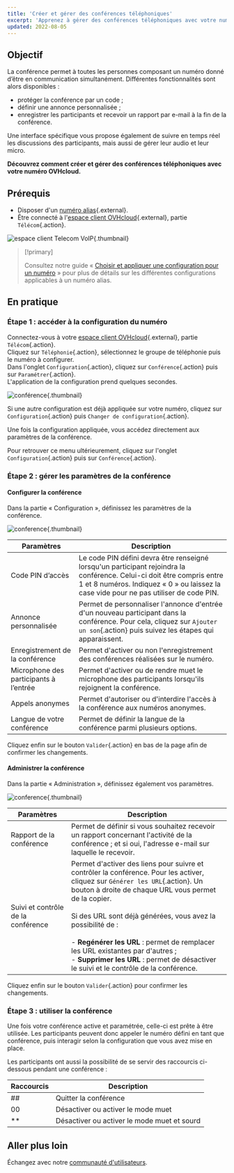 ```yaml
---
title: 'Créer et gérer des conférences téléphoniques'
excerpt: 'Apprenez à gérer des conférences téléphoniques avec votre numéro OVHcloud'
updated: 2022-08-05
---
```


## Objectif

La conférence permet à toutes les personnes composant un numéro donné d’être en communication simultanément. Différentes fonctionnalités sont alors disponibles :

- protéger la conférence par un code ;
- définir une annonce personnalisée ;
- enregistrer les participants et recevoir un rapport par e-mail à la fin de la conférence. 

Une interface spécifique vous propose également de suivre en temps réel les discussions des participants, mais aussi de gérer leur audio et leur micro.

**Découvrez comment créer et gérer des conférences téléphoniques avec votre numéro OVHcloud.**

## Prérequis

- Disposer d'un [numéro alias](/links/telecom/telephonie-numeros){.external}.
- Être connecté à l'[espace client OVHcloud](/links/manager-telecom){.external}, partie `Télécom`{.action}.

![espace client Telecom VoIP](/pages/assets/screens/control_panel/product-selection/telecom/tpl-telecom-02-fr-voip.png){.thumbnail}

> [!primary]
>
> Consultez notre guide « [Choisir et appliquer une configuration pour un numéro](/pages/web_cloud/phone_and_fax/voip/quelle_configuration_est_adaptee_a_mes_besoins) » pour plus de détails sur les différentes configurations applicables à un numéro alias.
>

## En pratique

### Étape 1 : accéder à la configuration du numéro

Connectez-vous à votre [espace client OVHcloud](/links/manager-telecom){.external}, partie `Télécom`{.action}.<br>
Cliquez sur `Téléphonie`{.action}, sélectionnez le groupe de téléphonie puis le numéro à configurer.<br>
Dans l'onglet `Configuration`{.action}, cliquez sur `Conférence`{.action} puis sur `Paramétrer`{.action}.<br>
L'application de la configuration prend quelques secondes.

![conférence](images/conference2022-01.png){.thumbnail}

Si une autre configuration est déjà appliquée sur votre numéro, cliquez sur `Configuration`{.action} puis `Changer de configuration`{.action}.

Une fois la configuration appliquée, vous accédez directement aux paramètres de la conférence.

Pour retrouver ce menu ultérieurement, cliquez sur l'onglet `Configuration`{.action} puis sur `Conférence`{.action}.

### Étape 2 : gérer les paramètres de la conférence

#### Configurer la conférence

Dans la partie « Configuration », définissez les paramètres de la conférence.

![conference](images/conference2022-02.png){.thumbnail}

|Paramètres|Description|
|---|---|
|Code PIN d’accès|Le code PIN défini devra être renseigné lorsqu'un participant rejoindra la conférence. Celui-ci doit être compris entre 1 et 8 numéros. Indiquez « 0 » ou laissez la case vide pour ne pas utiliser de code PIN.|
|Annonce personnalisée|Permet de personnaliser l'annonce d'entrée d'un nouveau participant dans la conférence. Pour cela, cliquez sur `Ajouter un son`{.action} puis suivez les étapes qui apparaissent.|
|Enregistrement de la conférence|Permet d'activer ou non l'enregistrement des conférences réalisées sur le numéro.|
|Microphone des participants à l’entrée|Permet d'activer ou de rendre muet le microphone des participants lorsqu'ils rejoignent la conférence.|
|Appels anonymes|Permet d'autoriser ou d'interdire l'accès à la conférence aux numéros anonymes.|
|Langue de votre conférence|Permet de définir la langue de la conférence parmi plusieurs options.|

Cliquez enfin sur le bouton `Valider`{.action} en bas de la page afin de confirmer les changements.

#### Administrer la conférence

Dans la partie « Administration », définissez également vos paramètres.

![conference](images/conference2022-03.png){.thumbnail}

|Paramètres|Description|
|---|---|
|Rapport de la conférence|Permet de définir si vous souhaitez recevoir un rapport concernant l'activité de la conférence ; et si oui, l'adresse e-mail sur laquelle le recevoir.|
|Suivi et contrôle de la conférence|Permet d'activer des liens pour suivre et contrôler la conférence. Pour les activer, cliquez sur `Générer les URL`{.action}. Un bouton à droite de chaque URL vous permet de la copier.<br><br> Si des URL sont déjà générées, vous avez la possibilité de :<br><br> - **Regénérer les URL** : permet de remplacer les URL existantes par d'autres ;<br> - **Supprimer les URL** : permet de désactiver le suivi et le contrôle de la conférence.|

Cliquez enfin sur le bouton `Valider`{.action} pour confirmer les changements.

### Étape 3 : utiliser la conférence

Une fois votre conférence active et paramétrée, celle-ci est prête à être utilisée. Les participants peuvent donc appeler le numéro défini en tant que conférence, puis interagir selon la configuration que vous avez mise en place.

Les participants ont aussi la possibilité de se servir des raccourcis ci-dessous pendant une conférence :

|Raccourcis|Description|
|---|---|
|##|Quitter la conférence|
|00|Désactiver ou activer le mode muet|
|**|Désactiver ou activer le mode muet et sourd|

## Aller plus loin

Échangez avec notre [communauté d'utilisateurs](/links/community).

